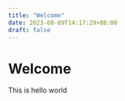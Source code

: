 ```yaml
---
title: "Welcome"
date: 2023-08-09T14:17:29+08:00
draft: false
---
```


# Welcome

This is hello world